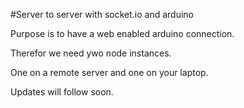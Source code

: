 #Server to server with socket.io and arduino

Purpose is to have a web enabled arduino connection.

Therefor we need ywo node instances.

One on a remote server and one on your laptop.


Updates will follow soon.
